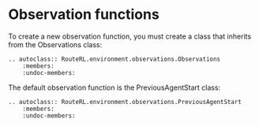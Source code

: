 # Observation functions

To create a new observation function, you must create a class that inherits from the Observations class:

```{eval-rst}
.. autoclass:: RouteRL.environment.observations.Observations
    :members:
    :undoc-members: 
```

The default observation function is the PreviousAgentStart class:

```{eval-rst}
.. autoclass:: RouteRL.environment.observations.PreviousAgentStart
    :members:
    :undoc-members: 
```